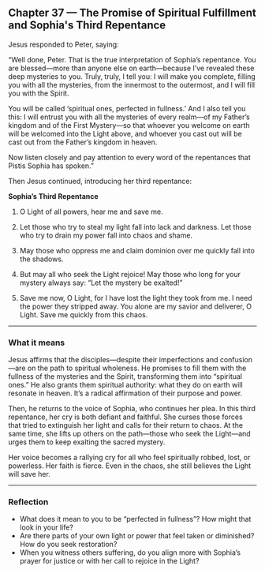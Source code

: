 ## Chapter 37 — The Promise of Spiritual Fulfillment and Sophia's Third Repentance

Jesus responded to Peter, saying:

“Well done, Peter. That is the true interpretation of Sophia’s repentance. You are blessed—more than anyone else on earth—because I’ve revealed these deep mysteries to you. Truly, truly, I tell you: I will make you complete, filling you with all the mysteries, from the innermost to the outermost, and I will fill you with the Spirit.

You will be called ‘spiritual ones, perfected in fullness.’ And I also tell you this: I will entrust you with all the mysteries of every realm—of my Father’s kingdom and of the First Mystery—so that whoever you welcome on earth will be welcomed into the Light above, and whoever you cast out will be cast out from the Father’s kingdom in heaven.

Now listen closely and pay attention to every word of the repentances that Pistis Sophia has spoken.”

Then Jesus continued, introducing her third repentance:

**Sophia’s Third Repentance**

1. O Light of all powers, hear me and save me.

2. Let those who try to steal my light fall into lack and darkness. Let those who try to drain my power fall into chaos and shame.

3. May those who oppress me and claim dominion over me quickly fall into the shadows.

4. But may all who seek the Light rejoice! May those who long for your mystery always say: “Let the mystery be exalted!”

5. Save me now, O Light, for I have lost the light they took from me. I need the power they stripped away. You alone are my savior and deliverer, O Light. Save me quickly from this chaos.

---

### What it means

Jesus affirms that the disciples—despite their imperfections and confusion—are on the path to spiritual wholeness. He promises to fill them with the fullness of the mysteries and the Spirit, transforming them into “spiritual ones.” He also grants them spiritual authority: what they do on earth will resonate in heaven. It’s a radical affirmation of their purpose and power.

Then, he returns to the voice of Sophia, who continues her plea. In this third repentance, her cry is both defiant and faithful. She curses those forces that tried to extinguish her light and calls for their return to chaos. At the same time, she lifts up others on the path—those who seek the Light—and urges them to keep exalting the sacred mystery.

Her voice becomes a rallying cry for all who feel spiritually robbed, lost, or powerless. Her faith is fierce. Even in the chaos, she still believes the Light will save her.

---

### Reflection

* What does it mean to you to be “perfected in fullness”? How might that look in your life?
* Are there parts of your own light or power that feel taken or diminished? How do you seek restoration?
* When you witness others suffering, do you align more with Sophia’s prayer for justice or with her call to rejoice in the Light?
